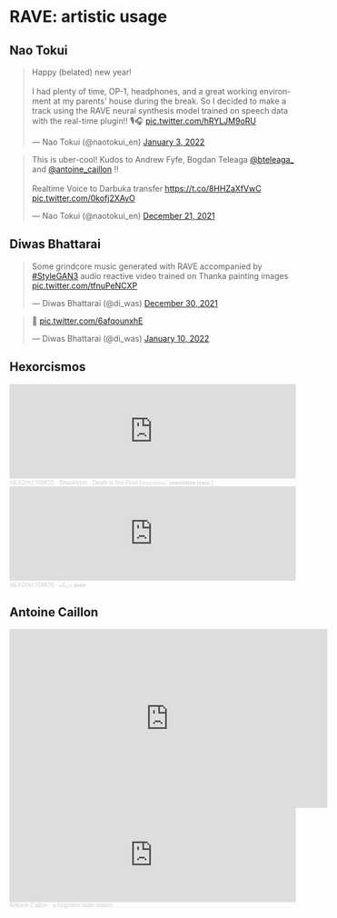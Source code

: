 # RAVE: artistic usage

## Nao Tokui

<blockquote class="twitter-tweet"><p lang="en" dir="ltr">Happy (belated) new year!<br><br>I had plenty of time, OP-1, headphones, and a great working environment at my parents&#39; house during the break. So I decided to make a track using the RAVE neural synthesis model trained on speech data with the real-time plugin!! 🎙🎧 <a href="https://t.co/hRYLJM9oRU">pic.twitter.com/hRYLJM9oRU</a></p>&mdash; Nao Tokui (@naotokui_en) <a href="https://twitter.com/naotokui_en/status/1477848183808327683?ref_src=twsrc%5Etfw">January 3, 2022</a></blockquote> <script async src="https://platform.twitter.com/widgets.js" charset="utf-8"></script>

<blockquote class="twitter-tweet"><p lang="en" dir="ltr">This is uber-cool! Kudos to Andrew Fyfe, Bogdan Teleaga <a href="https://twitter.com/bteleaga_?ref_src=twsrc%5Etfw">@bteleaga_</a> and <a href="https://twitter.com/antoine_caillon?ref_src=twsrc%5Etfw">@antoine_caillon</a> !! <br><br>Realtime Voice to Darbuka transfer <a href="https://t.co/8HHZaXfVwC">https://t.co/8HHZaXfVwC</a> <a href="https://t.co/0kofj2XAyO">pic.twitter.com/0kofj2XAyO</a></p>&mdash; Nao Tokui (@naotokui_en) <a href="https://twitter.com/naotokui_en/status/1473233404544315397?ref_src=twsrc%5Etfw">December 21, 2021</a></blockquote> <script async src="https://platform.twitter.com/widgets.js" charset="utf-8"></script>

## Diwas Bhattarai

<blockquote class="twitter-tweet"><p lang="en" dir="ltr">Some grindcore music generated with RAVE accompanied by <a href="https://twitter.com/hashtag/StyleGAN3?src=hash&amp;ref_src=twsrc%5Etfw">#StyleGAN3</a> audio reactive video trained on Thanka painting images <a href="https://t.co/tfnuPeNCXP">pic.twitter.com/tfnuPeNCXP</a></p>&mdash; Diwas Bhattarai (@di_was) <a href="https://twitter.com/di_was/status/1476389554873458691?ref_src=twsrc%5Etfw">December 30, 2021</a></blockquote> <script async src="https://platform.twitter.com/widgets.js" charset="utf-8"></script>

<blockquote class="twitter-tweet"><p lang="und" dir="ltr">🤘 <a href="https://t.co/6afqounxhE">pic.twitter.com/6afqounxhE</a></p>&mdash; Diwas Bhattarai (@di_was) <a href="https://twitter.com/di_was/status/1480406461888942081?ref_src=twsrc%5Etfw">January 10, 2022</a></blockquote> <script async src="https://platform.twitter.com/widgets.js" charset="utf-8"></script>

## Hexorcismos

<iframe width="100%" height="166" scrolling="no" frameborder="no" allow="autoplay" src="https://w.soundcloud.com/player/?url=https%3A//api.soundcloud.com/tracks/1195598032&color=%23ff5500&auto_play=false&hide_related=false&show_comments=true&show_user=true&show_reposts=false&show_teaser=true"></iframe><div style="font-size: 10px; color: #cccccc;line-break: anywhere;word-break: normal;overflow: hidden;white-space: nowrap;text-overflow: ellipsis; font-family: Interstate,Lucida Grande,Lucida Sans Unicode,Lucida Sans,Garuda,Verdana,Tahoma,sans-serif;font-weight: 100;"><a href="https://soundcloud.com/h-e-x-o-r-c-i-s-m-o-s" title="ℌEXOℜℭℑSMOS" target="_blank" style="color: #cccccc; text-decoration: none;">ℌEXOℜℭℑSMOS</a> · <a href="https://soundcloud.com/h-e-x-o-r-c-i-s-m-o-s/shackleton-death-is-not-final" title="Shackleton - Death Is Not Final [𝔥𝔢𝔵𝔬𝔯𝔠𝔦𝔰𝔪𝔬𝔰&#x27; 𝖎𝖓𝖒𝖔𝖗𝖙𝖆𝖑𝖎𝖙𝖞 𝖗𝖊𝖒𝖎𝖝 ]" target="_blank" style="color: #cccccc; text-decoration: none;">Shackleton - Death Is Not Final [𝔥𝔢𝔵𝔬𝔯𝔠𝔦𝔰𝔪𝔬𝔰&#x27; 𝖎𝖓𝖒𝖔𝖗𝖙𝖆𝖑𝖎𝖙𝖞 𝖗𝖊𝖒𝖎𝖝 ]</a></div>

<iframe width="100%" height="166" scrolling="no" frameborder="no" allow="autoplay" src="https://w.soundcloud.com/player/?url=https%3A//api.soundcloud.com/tracks/1181593699&color=%23ff5500&auto_play=false&hide_related=false&show_comments=true&show_user=true&show_reposts=false&show_teaser=true"></iframe><div style="font-size: 10px; color: #cccccc;line-break: anywhere;word-break: normal;overflow: hidden;white-space: nowrap;text-overflow: ellipsis; font-family: Interstate,Lucida Grande,Lucida Sans Unicode,Lucida Sans,Garuda,Verdana,Tahoma,sans-serif;font-weight: 100;"><a href="https://soundcloud.com/h-e-x-o-r-c-i-s-m-o-s" title="ℌEXOℜℭℑSMOS" target="_blank" style="color: #cccccc; text-decoration: none;">ℌEXOℜℭℑSMOS</a> · <a href="https://soundcloud.com/h-e-x-o-r-c-i-s-m-o-s/peace" title="دربكة.𝖕𝖊𝖆𝖈𝖊" target="_blank" style="color: #cccccc; text-decoration: none;">دربكة.𝖕𝖊𝖆𝖈𝖊</a></div>

## Antoine Caillon

<iframe width="560" height="315" src="https://www.youtube.com/embed/XXqQyeXZpl0" title="YouTube video player" frameborder="0" allow="accelerometer; autoplay; clipboard-write; encrypted-media; gyroscope; picture-in-picture" allowfullscreen></iframe>

<iframe width="100%" height="166" scrolling="no" frameborder="no" allow="autoplay" src="https://w.soundcloud.com/player/?url=https%3A//api.soundcloud.com/tracks/1173593938&color=%23ff5500&auto_play=false&hide_related=false&show_comments=true&show_user=true&show_reposts=false&show_teaser=true"></iframe><div style="font-size: 10px; color: #cccccc;line-break: anywhere;word-break: normal;overflow: hidden;white-space: nowrap;text-overflow: ellipsis; font-family: Interstate,Lucida Grande,Lucida Sans Unicode,Lucida Sans,Garuda,Verdana,Tahoma,sans-serif;font-weight: 100;"><a href="https://soundcloud.com/antoinecaillon" title="Antoine Caillon" target="_blank" style="color: #cccccc; text-decoration: none;">Antoine Caillon</a> · <a href="https://soundcloud.com/antoinecaillon/a-forgotten-radio-station" title="a forgotten radio station" target="_blank" style="color: #cccccc; text-decoration: none;">a forgotten radio station</a></div>
